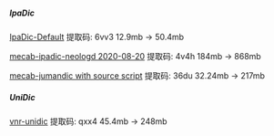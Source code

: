 ##### IpaDic

[IpaDic-Default](https://pan.baidu.com/s/1n0LGyOXobMJSE-40WvZ7gA) 提取码: 6vv3 12.9mb -> 50.4mb

[mecab-ipadic-neologd 2020-08-20](https://pan.baidu.com/s/1ZAOkQzxWzNRY8El-rudHDw) 提取码: 4v4h 184mb -> 868mb

[mecab-jumandic with source script](https://pan.baidu.com/s/1dEO3u8n04boineo_oyLwhg) 提取码: 36du 32.24mb -> 217mb

##### UniDic

[vnr-unidic](https://pan.baidu.com/s/16z-IZLhp2hSv6YB6YPMD4A) 提取码: qxx4 45.4mb -> 248mb
